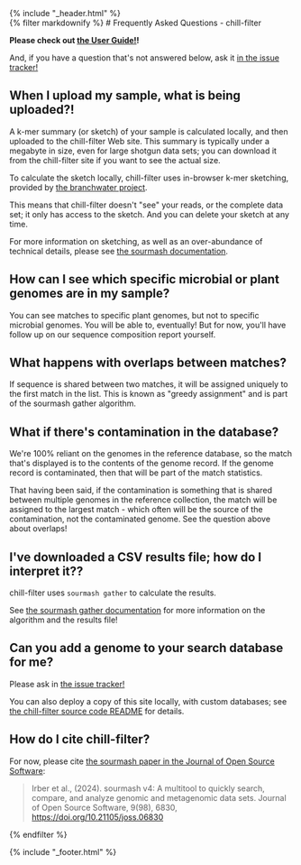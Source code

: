<html><head>
    <title>chill-filter sample screening - Frequently Asked Questions (FAQ)</title>
    {% include "_header.html" %}
</head>

  <body>
    <main class="container">
      {% filter markdownify %}
# Frequently Asked Questions - chill-filter

**Please check out [the User Guide!](/guide)!**

And, if you have a question that's not answered below, ask it [in the issue tracker!](https://github.com/dib-lab/chill-filter)

## When I upload my sample, what is being uploaded?!

A k-mer summary (or sketch) of your sample is calculated
locally, and then uploaded to the chill-filter Web site.
This summary is typically under a megabyte in size, even for
large shotgun data sets; you can download it from the chill-filter
site if you want to see the actual size.

To calculate the sketch locally, chill-filter uses in-browser k-mer
sketching, provided by
[the branchwater project](https://github.com/sourmash-bio/branchwater/tree/main/app/static).

This means that chill-filter doesn't "see" your reads, or the
complete data set; it only has access to the sketch. And you can
delete your sketch at any time.  <p> For more information on
sketching, as well as an over-abundance of technical details, please
see [the sourmash documentation](https://sourmash.readthedocs.io/).

## How can I see which specific microbial or plant genomes are in my sample?

You can see matches to specific plant genomes, but not to specific
microbial genomes. You will be able to, eventually! But for now,
you'll have follow up on our sequence composition report yourself.

## What happens with overlaps between matches?

If sequence is shared between two matches, it will be assigned uniquely
to the first match in the list. This is known as "greedy assignment" and
is part of the sourmash gather algorithm.

## What if there's contamination in the database?

We're 100% reliant on the genomes in the reference database, so the
match that's displayed is to the contents of the genome record. If
the genome record is contaminated, then that will be part of the match
statistics.

That having been said, if the contamination is something that is shared
between multiple genomes in the reference collection, the match will
be assigned to the largest match - which often will be the source of
the contamination, not the contaminated genome. See the question above
about overlaps!

## I've downloaded a CSV results file; how do I interpret it??

chill-filter uses `sourmash gather` to calculate the results.

See
[the sourmash gather documentation](https://sourmash.readthedocs.io/en/latest/classifying-signatures.html#appendix-a-how-sourmash-gather-works)
for more information on the algorithm and the results file!

## Can you add a genome to your search database for me?

Please ask in [the issue tracker!](https://github.com/dib-lab/chill-filter/issues)

You can also deploy a copy of this site locally, with custom databases; see
[the chill-filter source code README](https://github.com/dib-lab/chill-filter)
for details.

## How do I cite chill-filter?

For now, please cite [the sourmash paper in the Journal of Open Source Software](https://joss.theoj.org/papers/10.21105/joss.06830#):

>Irber et al., (2024). sourmash v4: A multitool to quickly search, compare, and analyze genomic and metagenomic data sets. Journal of Open Source Software, 9(98), 6830, https://doi.org/10.21105/joss.06830
      
  {% endfilter %}

{% include "_footer.html" %}
    </main>
   </body>
</html>
